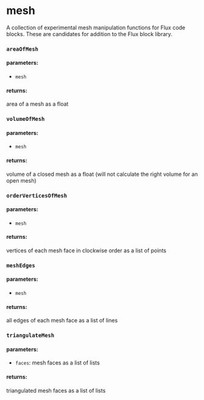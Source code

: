 # mesh
A collection of experimental mesh manipulation functions for Flux code blocks. These are candidates for addition to the Flux block library. 

### `areaOfMesh`
#### parameters:
* `mesh`

#### returns:
area of a mesh as a float

### `volumeOfMesh`
#### parameters:
* `mesh`

#### returns:
volume of a closed mesh as a float (will not calculate the right volume for an open mesh)

### `orderVerticesOfMesh`
#### parameters:
* `mesh`

#### returns:
vertices of each mesh face in clockwise order as a list of points

### `meshEdges`
#### parameters:
* `mesh`

#### returns:
all edges of each mesh face as a list of lines

### `triangulateMesh`
#### parameters:
* `faces`: mesh faces as a list of lists

#### returns:
triangulated mesh faces as a list of lists
